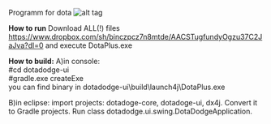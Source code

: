 Programm for dota
![alt tag](https://i.gyazo.com/830f8c7ad9f7dd22b8ff030062cfe8ce.png)

<b>How to run</b>
Download ALL(!) files https://www.dropbox.com/sh/binczpcz7n8mtde/AACSTugfundyOgzu37C2JaJva?dl=0 and execute DotaPlus.exe

<b>How to build:</b>
A)in console:<br>
 #cd dotadodge-ui<br>
 #gradle.exe createExe<br>
you can find binary in dotadodge-ui\build\launch4j\DotaPlus.exe

B)in eclipse:
import projects: dotadoge-core, dotadoge-ui, dx4j. Convert it to Gradle projects. Run class dotadodge.ui.swing.DotaDodgeApplication.
